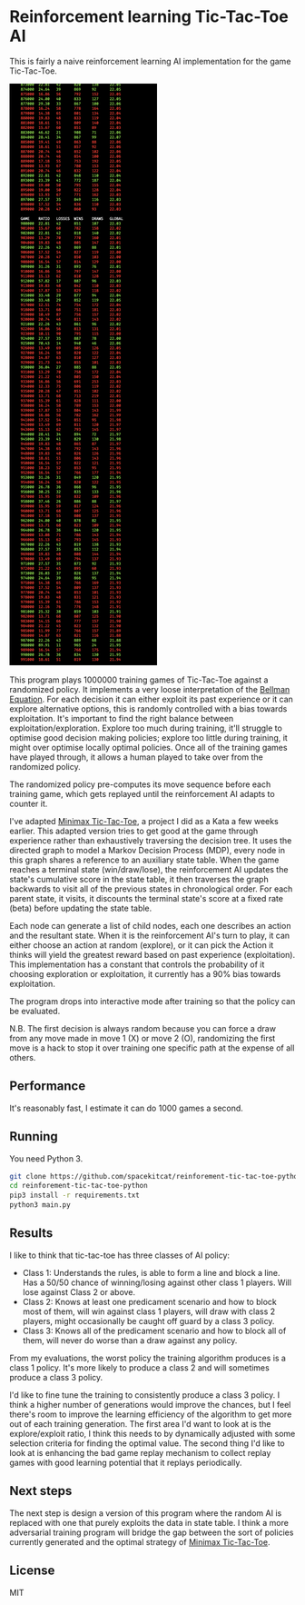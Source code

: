 # Reinforcement  learning Tic-Tac-Toe AI

This is fairly a naive reinforcement learning AI implementation for the game Tic-Tac-Toe.

![Screenshot of the program running. It prints table of data with 6 columns: GAME, RATIO, LOSSES, WINS, DRAWS and Global. The GAME column increments by 1000 for each new row and RATIO, LOSSES, WINS and DRAWS describe how many of those 1000 games resulted in wins, losses or draws. The RATIO describes the number of WINS plus DRAWS divided by the number of LOSSES each row. The GLOBAL column is the overall ratio of WINS plus DRAWS divided by the number of LOSSES for all games so far.](images/demo.png)

This program plays 1000000 training games of Tic-Tac-Toe against a randomized policy. It implements a very loose interpretation of the [Bellman Equation](https://en.wikipedia.org/wiki/Bellman_equation). For each decision it can either exploit its past experience or it can explore alternative options, this is randomly controlled with a bias towards exploitation. It's important to find the right balance between exploitation/exploration. Explore too much during training, it'll struggle to optimise good decision making policies; explore too little during training, it might over optimise locally optimal policies. Once all of the training games have played through, it allows a human played to take over from the randomized policy.

The randomized policy pre-computes its move sequence before each training game, which gets replayed until the reinforcement AI adapts to counter it.

I've adapted [Minimax Tic-Tac-Toe](https://github.com/spacekitcat/minimax-tic-tac-toe-python), a project I did as a Kata a few weeks earlier. This adapted version tries to get good at the game through experience rather than exhaustively traversing the decision tree. It uses the directed graph to model a Markov Decision Process (MDP), every node in this graph shares a reference to an auxiliary state table. When the game reaches a terminal state (win/draw/lose), the reinforcement AI updates the state's cumulative score in the state table, it then traverses the graph backwards to visit all of the previous states in chronological order. For each parent state, it visits, it discounts the terminal state's score at a fixed rate (beta) before updating the state table.

Each node can generate a list of child nodes, each one describes an action and the resultant state. When it is the reinforcement AI's turn to play, it can either choose an action at random (explore), or it can pick the Action it thinks will yield the greatest reward based on past experience (exploitation). This implementation has a constant that controls the probability of it choosing exploration or exploitation, it currently has a 90% bias towards exploitation.

The program drops into interactive mode after training so that the policy can be evaluated.

N.B. The first decision is always random because you can force a draw from any move made in move 1 (X) or move 2 (O), randomizing the first move is a hack to stop it over training one specific path at the expense of all others.

## Performance

It's reasonably fast, I estimate it can do 1000 games a second.

## Running

You need Python 3.

```bash
git clone https://github.com/spacekitcat/reinforement-tic-tac-toe-python.git
cd reinforement-tic-tac-toe-python
pip3 install -r requirements.txt
python3 main.py
```

## Results

I like to think that tic-tac-toe has three classes of AI policy:

- Class 1: Understands the rules, is able to form a line and block a line. Has a 50/50 chance of winning/losing against other class 1 players. Will lose against Class 2 or above.
- Class 2: Knows at least one predicament scenario and how to block most of them, will win against class 1 players, will draw with class 2 players, might occasionally be caught off guard by a class 3 policy.
- Class 3: Knows all of the predicament scenario and how to block all of them, will never do worse than a draw against any policy.

From my evaluations, the worst policy the training algorithm produces is a class 1 policy. It's more likely to produce a class 2 and will sometimes produce a class 3 policy.

I'd like to fine tune the training to consistently produce a class 3 policy. I think a higher number of generations would improve the chances, but I feel there's room to improve the learning efficiency of the algorithm to get more out of each training generation. The first area I'd want to look at is the explore/exploit ratio, I think this needs to by dynamically adjusted with some selection criteria for finding the optimal value. The second thing I'd like to look at is enhancing the bad game replay mechanism to collect replay games with good learning potential that it replays periodically.

## Next steps

The next step is design a version of this program where the random AI is replaced with one that purely exploits the data in state table. I think a more adversarial training program will bridge the gap between the sort of policies currently generated and the optimal strategy of [Minimax Tic-Tac-Toe](https://github.com/spacekitcat/minimax-tic-tac-toe-python).

## License

MIT
